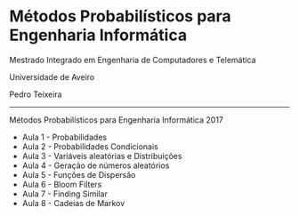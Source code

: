 # Métodos Probabilísticos para Engenharia Informática
Mestrado Integrado em Engenharia de Computadores e Telemática

Universidade de Aveiro

Pedro Teixeira

----------------
Métodos Probabilísticos para Engenharia Informática 2017
- Aula 1 - Probabilidades
- Aula 2 - Probabilidades Condicionais
- Aula 3 - Variáveis aleatórias e Distribuições
- Aula 4 - Geração de números aleatórios
- Aula 5 - Funções de Dispersão
- Aula 6 - Bloom Filters
- Aula 7 - Finding Similar
- Aula 8 - Cadeias de Markov